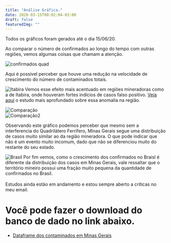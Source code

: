 ```yaml
---
title: "Análise Gráfica."
date: 2020-03-15T00:02:04-03:00
draft: false
featuredImg: ""
---
```

Todos os gráficos foram gerados até o dia 15/06/20.

Ao comparar o número de confirmados ao longo do tempo com outras regiões, vemos algumas coisas que chamam a atenção.<br>

![confirmados quad](/Quadri_atual.png)

Aqui é possivel perceber que houve uma redução na velocidade de crescimento do número de contaminados totais.<br>

![Itabira](/Itabira_grafico.png)
Vemos esse efeito mais acentuado em regiões mineradoras como a de Itabira, onde houveram fortes indícios de casos falso positivo. [Veja aqui](https://covid-ufop.netlify.app/analise_ita/) o estudo mais aprofundado sobre essa anomalia na região.<br>

![Comparação](/Comparacao_mg.png)<br>
![Comparação2](/Comparacao_2.png)

Observando este gráfico podemos perceber que mesmo sem a interferencia do Quadrilátero Ferrífero, Minas Gerais segue uma distribuição de casos muito similar ao da região mineradora. O que pode indicar que não é um evento muito incomum, dado que não se diferenciou muito do restante do seu estado.<br>


![Brasil](/Brasil.png)
Por fim vemos, como o crescimento dos confirmados no Braisl é diferente da distribuição dos casos em Minas Gerais, vale ressaltar que o território mineiro possui uma fração muito pequena da quantidade de confirmados no Brasil.<br><br>
Estudos ainda estão em andamento e estou sempre aberto a críticas no meu email.

# Você pode fazer o download do banco de dado no link abaixo.

* [Dataframe dos contaminados em Minas Gerais](http://coronavirus.saude.mg.gov.br/images/csv-microdados/csv_sitemas.csv)

